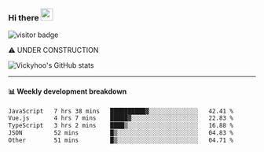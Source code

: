 ### Hi there <a href="https://www.gautamkrishnar.com/"><img src="https://media.giphy.com/media/hvRJCLFzcasrR4ia7z/giphy.gif" width="25px"></a>

![visitor badge](https://visitor-badge.glitch.me/badge?page_id=vickyhoo.vickyhoo&left_color=black&right_color=cornflowerblue)

⚠️ UNDER CONSTRUCTION

![Vickyhoo's GitHub stats](https://github-readme-stats.vercel.app/api?username=vickyhoo&theme=react&show_icons=true&count_private=true)

---

#### :bar_chart: Weekly development breakdown

<!--START_SECTION:waka-->

```txt
JavaScript   7 hrs 38 mins   ██████████▓░░░░░░░░░░░░░░   42.41 %
Vue.js       4 hrs 7 mins    █████▓░░░░░░░░░░░░░░░░░░░   22.83 %
TypeScript   3 hrs 2 mins    ████▒░░░░░░░░░░░░░░░░░░░░   16.88 %
JSON         52 mins         █▒░░░░░░░░░░░░░░░░░░░░░░░   04.83 %
Other        51 mins         █▒░░░░░░░░░░░░░░░░░░░░░░░   04.71 %
```

<!--END_SECTION:waka-->


<!--
**vickyhoo/vickyhoo** is a ✨ _special_ ✨ repository because its `README.md` (this file) appears on your GitHub profile.

Here are some ideas to get you started:

- 🔭 I’m currently working on ...
- 🌱 I’m currently learning ...
- 👯 I’m looking to collaborate on ...
- 🤔 I’m looking for help with ...
- 💬 Ask me about ...
- 📫 How to reach me: ...
- 😄 Pronouns: ...
- ⚡ Fun fact: ...
-->
